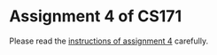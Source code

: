 # Assignment 4 of CS171
Please read the [instructions of assignment 4](http://faculty.sist.shanghaitech.edu.cn/faculty/liuxp/course/cg1/assignment4/assignment4.html) carefully.